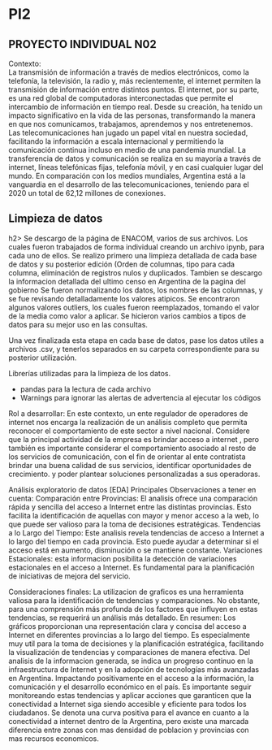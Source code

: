 # PI2
<h2>PROYECTO INDIVIDUAL N02 </h2>
Contexto:<br>
La transmisión de información a través de medios electrónicos, como la telefonía, la televisión, la radio y, más recientemente, el internet permiten la transmisión de información entre distintos puntos.
El internet, por su parte, es una red global de computadoras interconectadas que permite el intercambio de información en tiempo real.
Desde su creación, ha tenido un impacto significativo en la vida de las personas, transformando la manera en que nos comunicamos, trabajamos, aprendemos y nos entretenemos. 
Las telecomunicaciones han jugado un papel vital en nuestra sociedad, facilitando la información a escala internacional y permitiendo la comunicación continua incluso en medio de una pandemia mundial.
La transferencia de datos y comunicación se realiza en su mayoría a través de internet, líneas telefónicas fijas, telefonía móvil, y en casi cualquier lugar del mundo.
En comparación con los medios mundiales, Argentina está a la vanguardia en el desarrollo de las telecomunicaciones, teniendo para el 2020 un total de 62,12 millones de conexiones.
<h2>Limpieza de datos</h2>h2>
Se descargo de la página de ENACOM, varios de sus archivos. Los cuales fueron trabajados de forma individual creando un archivo ipynb, para cada uno de ellos. Se realizo primero una limpieza detallada de cada base de datos y su posterior edición (Orden de columnas, tipo para cada columna, eliminación de registros nulos y  duplicados.
Tambien se descargo la informacion detallada del ultimo censo en Argentina de la pagina del gobierno
Se fueron normalizando los datos, los nombres de las columnas, y se fue revisando detalladamente los valores atipicos. Se encontraron algunos valores outliers, los cuales fueron reemplazados, tomando el valor de la media como valor a aplicar.
Se hicieron varios cambios a tipos de datos para su mejor uso en las consultas.

Una vez finalizada esta etapa en cada base de datos, pase los datos utiles a archivos .csv, y tenerlos separados en su carpeta correspondiente para su posterior utilización.

Librerías utilizadas para la limpieza de los datos.
-	pandas para la lectura de cada archivo 
-	Warnings para ignorar las alertas de advertencia al ejecutar los códigos


Rol a desarrollar:
En este contexto, un ente regulador de operadores de internet nos encarga la realización de un análisis completo que permita reconocer el comportamiento de este sector a nivel nacional. Considere que la principal actividad de la empresa es brindar acceso a internet , pero también es importante considerar el comportamiento asociado al resto de los servicios de comunicación, con el fin de orientar al ente contratista brindar una buena calidad de sus servicios, identificar oportunidades de crecimiento. y poder plantear soluciones personalizadas a sus operadoras.

Análisis exploratorio de datos [EDA]
Principales Observaciones a tener en cuenta:
Comparación entre Provincias: El analisis  ofrece una comparación rápida y sencilla del acceso a Internet entre las distintas provincias. Esto facilita la identificación de aquellas con mayor y menor acceso a la web, lo que puede ser valioso para la toma de decisiones estratégicas.
Tendencias a lo Largo del Tiempo: Este analisis revela tendencias de acceso a Internet a lo largo del tiempo en cada provincia. Esto puede ayudar a determinar si el acceso está en aumento, disminución o se mantiene constante.
Variaciones Estacionales: esta informacion posibilita la detección de variaciones estacionales en el acceso a Internet. Es fundamental para la planificación de iniciativas de mejora del servicio.

Consideraciones finales:
La utilizacion de graficos es una herramienta valiosa para la identificación de tendencias y comparaciones. No obstante, para una comprensión más profunda de los factores que influyen en estas tendencias, se requerirá un análisis más detallado. 
En resumen: Los gráficos proporcionan una representación clara y concisa del acceso a Internet en diferentes provincias a lo largo del tiempo. Es especialmente muy util para la toma de decisiones y la planificación estratégica, facilitando la visualización de tendencias y comparaciones de manera efectiva.
Del analisis de la informacion generada, se indica un progreso continuo en la infraestructura de Internet y en la adopción de tecnologías más avanzadas en Argentina. Impactando positivamente en el acceso a la información, la comunicación y el desarrollo económico en el país. Es importante seguir monitoreando estas tendencias y aplicar acciones que garanticen que la conectividad a Internet siga siendo accesible y eficiente para todos los ciudadanos.
Se denota una curva positiva para el avance en cuanto a la conectividad a internet dentro de la Argentina, pero existe una marcada diferencia entre zonas con mas densidad de poblacion y provincias con mas recursos economicos.
